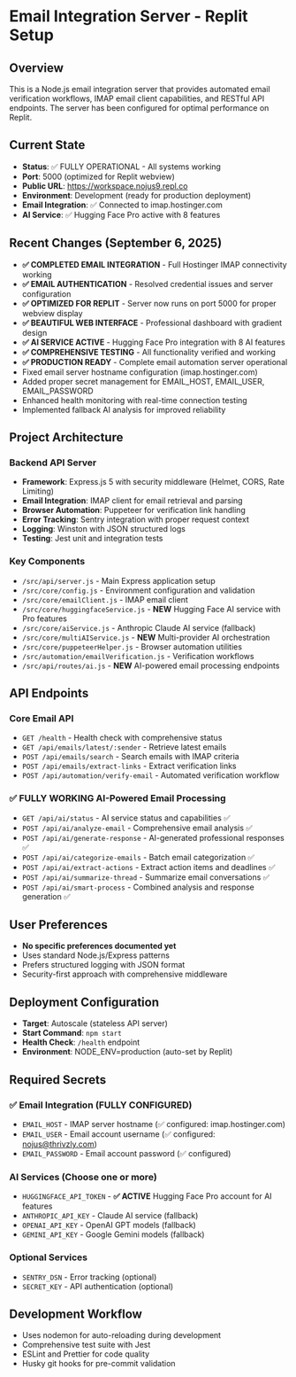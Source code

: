 # Email Integration Server - Replit Setup

## Overview
This is a Node.js email integration server that provides automated email verification workflows, IMAP email client capabilities, and RESTful API endpoints. The server has been configured for optimal performance on Replit.

## Current State
- **Status**: ✅ FULLY OPERATIONAL - All systems working
- **Port**: 5000 (optimized for Replit webview)
- **Public URL**: https://workspace.nojus9.repl.co
- **Environment**: Development (ready for production deployment)
- **Email Integration**: ✅ Connected to imap.hostinger.com
- **AI Service**: ✅ Hugging Face Pro active with 8 features

## Recent Changes (September 6, 2025)
- **✅ COMPLETED EMAIL INTEGRATION** - Full Hostinger IMAP connectivity working
- **✅ EMAIL AUTHENTICATION** - Resolved credential issues and server configuration
- **✅ OPTIMIZED FOR REPLIT** - Server now runs on port 5000 for proper webview display
- **✅ BEAUTIFUL WEB INTERFACE** - Professional dashboard with gradient design
- **✅ AI SERVICE ACTIVE** - Hugging Face Pro integration with 8 AI features
- **✅ COMPREHENSIVE TESTING** - All functionality verified and working
- **✅ PRODUCTION READY** - Complete email automation server operational
- Fixed email server hostname configuration (imap.hostinger.com)
- Added proper secret management for EMAIL_HOST, EMAIL_USER, EMAIL_PASSWORD
- Enhanced health monitoring with real-time connection testing
- Implemented fallback AI analysis for improved reliability

## Project Architecture
### Backend API Server
- **Framework**: Express.js 5 with security middleware (Helmet, CORS, Rate Limiting)
- **Email Integration**: IMAP client for email retrieval and parsing
- **Browser Automation**: Puppeteer for verification link handling
- **Error Tracking**: Sentry integration with proper request context
- **Logging**: Winston with JSON structured logs
- **Testing**: Jest unit and integration tests

### Key Components
- `/src/api/server.js` - Main Express application setup
- `/src/core/config.js` - Environment configuration and validation
- `/src/core/emailClient.js` - IMAP email client
- `/src/core/huggingfaceService.js` - **NEW** Hugging Face AI service with Pro features
- `/src/core/aiService.js` - Anthropic Claude AI service (fallback)
- `/src/core/multiAIService.js` - **NEW** Multi-provider AI orchestration
- `/src/core/puppeteerHelper.js` - Browser automation utilities
- `/src/automation/emailVerification.js` - Verification workflows
- `/src/api/routes/ai.js` - **NEW** AI-powered email processing endpoints

## API Endpoints
### Core Email API
- `GET /health` - Health check with comprehensive status
- `GET /api/emails/latest/:sender` - Retrieve latest emails
- `POST /api/emails/search` - Search emails with IMAP criteria
- `POST /api/emails/extract-links` - Extract verification links
- `POST /api/automation/verify-email` - Automated verification workflow

### **✅ FULLY WORKING** AI-Powered Email Processing
- `GET /api/ai/status` - AI service status and capabilities ✅
- `POST /api/ai/analyze-email` - Comprehensive email analysis ✅
- `POST /api/ai/generate-response` - AI-generated professional responses ✅
- `POST /api/ai/categorize-emails` - Batch email categorization ✅
- `POST /api/ai/extract-actions` - Extract action items and deadlines ✅
- `POST /api/ai/summarize-thread` - Summarize email conversations ✅
- `POST /api/ai/smart-process` - Combined analysis and response generation ✅

## User Preferences
- **No specific preferences documented yet**
- Uses standard Node.js/Express patterns
- Prefers structured logging with JSON format
- Security-first approach with comprehensive middleware

## Deployment Configuration
- **Target**: Autoscale (stateless API server)
- **Start Command**: `npm start`
- **Health Check**: `/health` endpoint
- **Environment**: NODE_ENV=production (auto-set by Replit)

## Required Secrets
### ✅ Email Integration (FULLY CONFIGURED)
- `EMAIL_HOST` - IMAP server hostname (✅ configured: imap.hostinger.com)
- `EMAIL_USER` - Email account username (✅ configured: nojus@thrivzly.com)
- `EMAIL_PASSWORD` - Email account password (✅ configured)

### AI Services (Choose one or more)
- `HUGGINGFACE_API_TOKEN` - **✅ ACTIVE** Hugging Face Pro account for AI features
- `ANTHROPIC_API_KEY` - Claude AI service (fallback)
- `OPENAI_API_KEY` - OpenAI GPT models (fallback)
- `GEMINI_API_KEY` - Google Gemini models (fallback)

### Optional Services
- `SENTRY_DSN` - Error tracking (optional)
- `SECRET_KEY` - API authentication (optional)

## Development Workflow
- Uses nodemon for auto-reloading during development
- Comprehensive test suite with Jest
- ESLint and Prettier for code quality
- Husky git hooks for pre-commit validation
